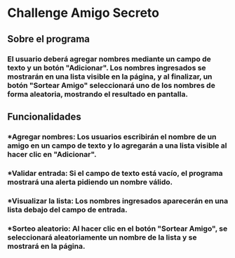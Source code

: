 # Challenge Amigo Secreto

## Sobre el programa

### El usuario deberá agregar nombres mediante un campo de texto y un botón "Adicionar". Los nombres ingresados se mostrarán en una lista visible en la página, y al finalizar, un botón "Sortear Amigo" seleccionará uno de los nombres de forma aleatoria, mostrando el resultado en pantalla.


## Funcionalidades

### *Agregar nombres: Los usuarios escribirán el nombre de un amigo en un campo de texto y lo agregarán a una lista visible al hacer clic en "Adicionar".
### *Validar entrada: Si el campo de texto está vacío, el programa mostrará una alerta pidiendo un nombre válido.
### *Visualizar la lista: Los nombres ingresados aparecerán en una lista debajo del campo de entrada.
### *Sorteo aleatorio: Al hacer clic en el botón "Sortear Amigo", se seleccionará aleatoriamente un nombre de la lista y se mostrará en la página.
